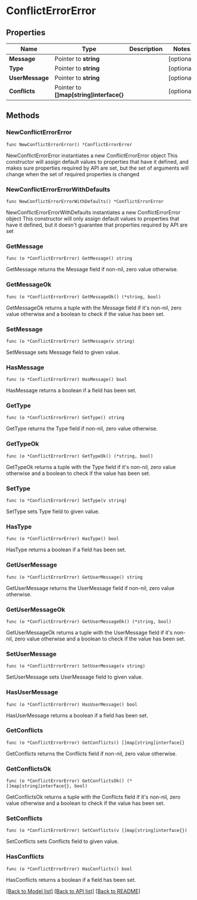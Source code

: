 # ConflictErrorError

## Properties

Name | Type | Description | Notes
------------ | ------------- | ------------- | -------------
**Message** | Pointer to **string** |  | [optional] 
**Type** | Pointer to **string** |  | [optional] 
**UserMessage** | Pointer to **string** |  | [optional] 
**Conflicts** | Pointer to **[]map[string]interface{}** |  | [optional] 

## Methods

### NewConflictErrorError

`func NewConflictErrorError() *ConflictErrorError`

NewConflictErrorError instantiates a new ConflictErrorError object
This constructor will assign default values to properties that have it defined,
and makes sure properties required by API are set, but the set of arguments
will change when the set of required properties is changed

### NewConflictErrorErrorWithDefaults

`func NewConflictErrorErrorWithDefaults() *ConflictErrorError`

NewConflictErrorErrorWithDefaults instantiates a new ConflictErrorError object
This constructor will only assign default values to properties that have it defined,
but it doesn't guarantee that properties required by API are set

### GetMessage

`func (o *ConflictErrorError) GetMessage() string`

GetMessage returns the Message field if non-nil, zero value otherwise.

### GetMessageOk

`func (o *ConflictErrorError) GetMessageOk() (*string, bool)`

GetMessageOk returns a tuple with the Message field if it's non-nil, zero value otherwise
and a boolean to check if the value has been set.

### SetMessage

`func (o *ConflictErrorError) SetMessage(v string)`

SetMessage sets Message field to given value.

### HasMessage

`func (o *ConflictErrorError) HasMessage() bool`

HasMessage returns a boolean if a field has been set.

### GetType

`func (o *ConflictErrorError) GetType() string`

GetType returns the Type field if non-nil, zero value otherwise.

### GetTypeOk

`func (o *ConflictErrorError) GetTypeOk() (*string, bool)`

GetTypeOk returns a tuple with the Type field if it's non-nil, zero value otherwise
and a boolean to check if the value has been set.

### SetType

`func (o *ConflictErrorError) SetType(v string)`

SetType sets Type field to given value.

### HasType

`func (o *ConflictErrorError) HasType() bool`

HasType returns a boolean if a field has been set.

### GetUserMessage

`func (o *ConflictErrorError) GetUserMessage() string`

GetUserMessage returns the UserMessage field if non-nil, zero value otherwise.

### GetUserMessageOk

`func (o *ConflictErrorError) GetUserMessageOk() (*string, bool)`

GetUserMessageOk returns a tuple with the UserMessage field if it's non-nil, zero value otherwise
and a boolean to check if the value has been set.

### SetUserMessage

`func (o *ConflictErrorError) SetUserMessage(v string)`

SetUserMessage sets UserMessage field to given value.

### HasUserMessage

`func (o *ConflictErrorError) HasUserMessage() bool`

HasUserMessage returns a boolean if a field has been set.

### GetConflicts

`func (o *ConflictErrorError) GetConflicts() []map[string]interface{}`

GetConflicts returns the Conflicts field if non-nil, zero value otherwise.

### GetConflictsOk

`func (o *ConflictErrorError) GetConflictsOk() (*[]map[string]interface{}, bool)`

GetConflictsOk returns a tuple with the Conflicts field if it's non-nil, zero value otherwise
and a boolean to check if the value has been set.

### SetConflicts

`func (o *ConflictErrorError) SetConflicts(v []map[string]interface{})`

SetConflicts sets Conflicts field to given value.

### HasConflicts

`func (o *ConflictErrorError) HasConflicts() bool`

HasConflicts returns a boolean if a field has been set.


[[Back to Model list]](../README.md#documentation-for-models) [[Back to API list]](../README.md#documentation-for-api-endpoints) [[Back to README]](../README.md)


